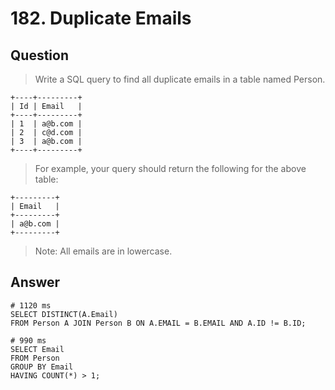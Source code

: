 # 182. Duplicate Emails

## Question

> Write a SQL query to find all duplicate emails in a table named Person.

```mysql
+----+---------+
| Id | Email   |
+----+---------+
| 1  | a@b.com |
| 2  | c@d.com |
| 3  | a@b.com |
+----+---------+
```

> For example, your query should return the following for the above table:

```mysql
+---------+
| Email   |
+---------+
| a@b.com |
+---------+
```

> Note: All emails are in lowercase.


## Answer

```mysql
# 1120 ms
SELECT DISTINCT(A.Email)
FROM Person A JOIN Person B ON A.EMAIL = B.EMAIL AND A.ID != B.ID;
```

```mysql
# 990 ms
SELECT Email
FROM Person
GROUP BY Email
HAVING COUNT(*) > 1;
```